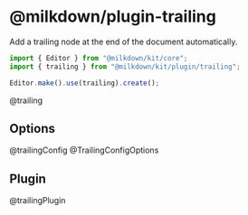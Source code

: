 # @milkdown/plugin-trailing

Add a trailing node at the end of the document automatically.

```typescript
import { Editor } from "@milkdown/kit/core";
import { trailing } from "@milkdown/kit/plugin/trailing";

Editor.make().use(trailing).create();
```

@trailing

## Options

@trailingConfig
@TrailingConfigOptions

## Plugin

@trailingPlugin
